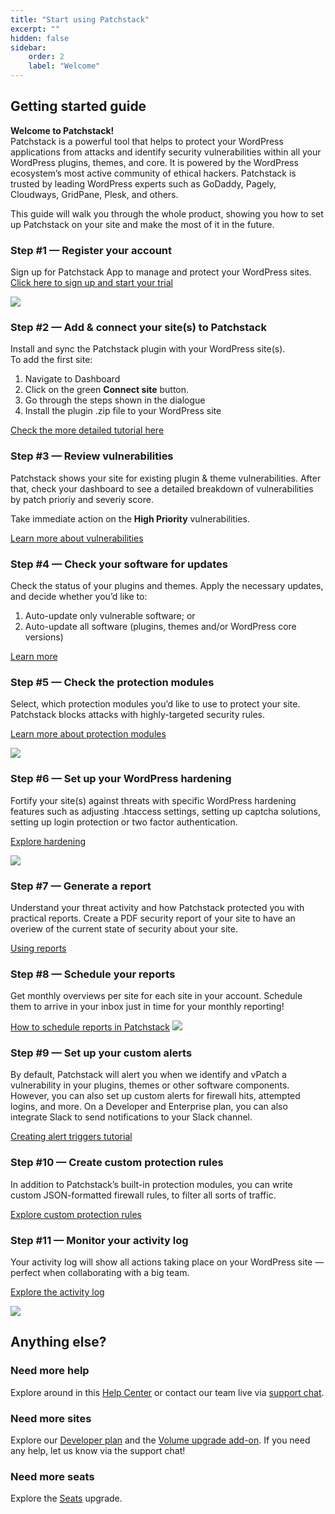 ```yaml
---
title: "Start using Patchstack"
excerpt: ""
hidden: false
sidebar:
    order: 2
    label: "Welcome"
---
```





## Getting started guide

**Welcome to Patchstack!**\
Patchstack is a powerful tool that helps to protect your WordPress applications from attacks and identify security vulnerabilities within all your WordPress plugins, themes, and core.
It is powered by the WordPress ecosystem’s most active community of ethical hackers.
Patchstack is trusted by leading WordPress experts such as GoDaddy, Pagely, Cloudways, GridPane, Plesk, and others.

This guide will walk you through the whole product, showing you how to set up Patchstack on your site and make the most of it in the future.


### Step #1 — Register your account

Sign up for Patchstack App to manage and protect your WordPress sites.\
<a href="https://app.patchstack.com/register" target="_blank">Click here to sign up and start your trial</a>

![](@images/patchstack-sign-up.png)


### Step #2 — Add & connect your site(s) to Patchstack

Install and sync the Patchstack plugin with your WordPress site(s).\
To add the first site: 
1. Navigate to Dashboard
2. Click on the green **Connect site** button.
3. Go through the steps shown in the dialogue
4. Install the plugin .zip file to your WordPress site

[Check the more detailed tutorial here](/getting-started/adding-your-first-site)

### Step #3 — Review vulnerabilities

Patchstack shows your site for existing plugin & theme vulnerabilities. After that, check your dashboard to see a detailed breakdown of vulnerabilities by patch prioriy and severiy score.

Take immediate action on the **High Priority** vulnerabilities.

[Learn more about vulnerabilities](/patchstack-app/dashboard/)


### Step #4 — Check your software for updates

Check the status of your plugins and themes. Apply the necessary updates, and decide whether you’d like to: 
1. Auto-update only vulnerable software; or
2. Auto-update all software (plugins, themes and/or WordPress core versions)

[Learn more](/patchstack-app/site-dashboard/site-software/)

### Step #5 — Check the protection modules

Select, which protection modules you’d like to use to protect your site. Patchstack blocks attacks with highly-targeted security rules.

[Learn more about protection modules](/patchstack-app/protection/protection-overview/)

![](@images/patchstack-site-protection-overview.png)

### Step #6 — Set up your WordPress hardening

Fortify your site(s) against threats with specific WordPress hardening features such as adjusting .htaccess settings, setting up captcha solutions, setting up login protection or two factor authentication.

[Explore hardening](/patchstack-app/site-dashboard/hardening/app-hardening-general/)

![](@images/patchstack-hardening-general.png)

### Step #7 — Generate a report

Understand your threat activity and how Patchstack protected you with practical reports.
Create a PDF security report of your site to have an overiew of the current state of security about your site.

[Using reports](/patchstack-app/reports/reports-overview/)

### Step #8 — Schedule your reports

Get monthly overviews per site for each site in your account. Schedule them to arrive in your inbox just in time for your monthly reporting!

[How to schedule reports in Patchstack](/patchstack-app/reports/scheduling-reports/)
![](@images/patchstack-scheduling-reports.png)

###  Step #9 — Set up your custom alerts

By default, Patchstack will alert you when we identify and vPatch a vulnerability in your plugins, themes or other software components. However, you can also set up custom alerts for firewall hits, attempted logins, and more.
On a Developer and Enterprise plan, you can also integrate Slack to send notifications to your Slack channel.

[Creating alert triggers tutorial](/patchstack-app/alerts/creating-a-trigger/)

### Step #10 — Create custom protection rules

In addition to Patchstack’s built-in protection modules, you can write custom JSON-formatted firewall rules, to filter  all sorts of traffic.

[Explore custom protection rules](/patchstack-app/protection/create-rule/advanced-rule/)



### Step #11 — Monitor your activity log

Your activity log will show all actions taking place on your WordPress site — perfect when collaborating with a big team. 

[Explore the activity log](/patchstack-app/site-dashboard/activity/)

![](@images/patchstack-site-activity.png)


## Anything else?

### Need more help

Explore around in this [Help Center](/) or contact our team live via 
<a href="#" id="launch-intercom">support chat</a>.

<script>document.querySelector("#launch-intercom").addEventListener("click", ()=>{Intercom("show")});</script>


### Need more sites

Explore our [Developer plan](https://patchstack.com/pricing) and the [Volume upgrade add-on](/patchstack-app/upgrades/volume-upgrade/).
If you need any help, let us know via the support chat!

### Need more seats

Explore the [Seats](/patchstack-app/upgrades/additional-seat/) upgrade.


